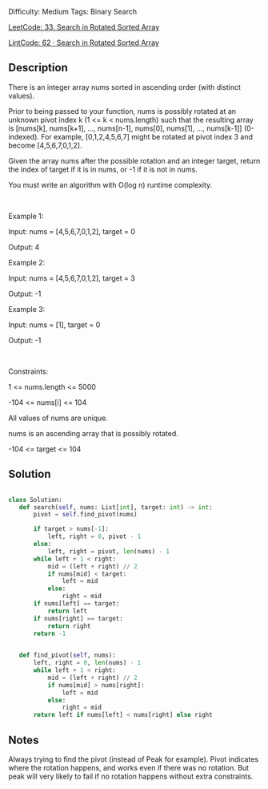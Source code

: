 Difficulty: Medium
Tags: Binary Search

[LeetCode: 33. Search in Rotated Sorted Array](https://leetcode.com/problems/search-in-rotated-sorted-array/)

[LintCode: 62 · Search in Rotated Sorted Array](https://lintcode.com/problem/62 )

## Description 

There is an integer array nums sorted in ascending order (with distinct values).

Prior to being passed to your function, nums is possibly rotated at an unknown pivot index k (1 <= k < nums.length) such that the resulting array is [nums[k], nums[k+1], ..., nums[n-1], nums[0], nums[1], ..., nums[k-1]] (0-indexed). For example, [0,1,2,4,5,6,7] might be rotated at pivot index 3 and become [4,5,6,7,0,1,2].

Given the array nums after the possible rotation and an integer target, return the index of target if it is in nums, or -1 if it is not in nums.

You must write an algorithm with O(log n) runtime complexity.

 

Example 1:

Input: nums = [4,5,6,7,0,1,2], target = 0

Output: 4

Example 2:

Input: nums = [4,5,6,7,0,1,2], target = 3

Output: -1

Example 3:

Input: nums = [1], target = 0

Output: -1



 

Constraints:



1 <= nums.length <= 5000

-104 <= nums[i] <= 104

All values of nums are unique.

nums is an ascending array that is possibly rotated.

-104 <= target <= 104



## Solution 
 ```python 
 
class Solution:
    def search(self, nums: List[int], target: int) -> int:
        pivot = self.find_pivot(nums)

        if target > nums[-1]:
            left, right = 0, pivot - 1
        else:
            left, right = pivot, len(nums) - 1
        while left + 1 < right:
            mid = (left + right) // 2
            if nums[mid] < target:
                left = mid
            else:
                right = mid
        if nums[left] == target:
            return left
        if nums[right] == target:
            return right
        return -1
            

    def find_pivot(self, nums):
        left, right = 0, len(nums) - 1
        while left + 1 < right:
            mid = (left + right) // 2
            if nums[mid] > nums[right]:
                left = mid
            else:
                right = mid
        return left if nums[left] < nums[right] else right

 ``` 
## Notes
Always trying to find the pivot (instead of Peak for example). Pivot indicates where the rotation happens, and works even
if there was no rotation. But peak will very likely to fail if no rotation happens without extra constraints.